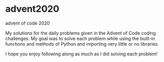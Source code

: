 # advent2020
advent of code 2020

My solutions for the daily problems given in the Advent of Code coding challenges. My goal was to solve each problem while using the built-in functions and methods of Python and importing very little or no libraries. 

I hope you enjoy following along as much as I did solving each problem!
